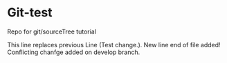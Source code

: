 # Git-test
Repo for git/sourceTree tutorial

This line replaces previous Line (Test change.).
New line end of file added! Conflicting chanfge added on develop branch.
